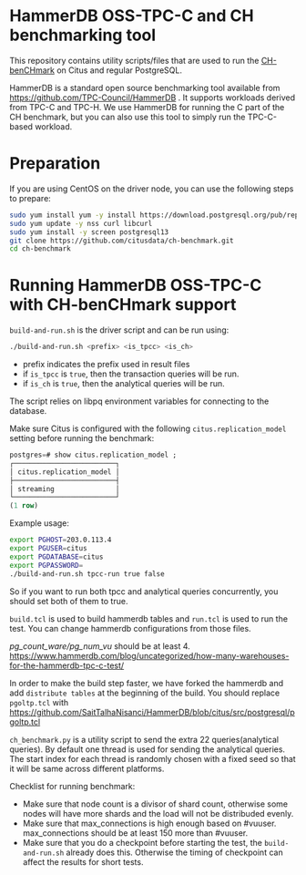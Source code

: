 # HammerDB OSS-TPC-C and CH benchmarking tool

This repository contains utility scripts/files that are used to run the [CH-benCHmark](https://db.in.tum.de/research/projects/CHbenCHmark/) on Citus and regular PostgreSQL.

HammerDB is a standard open source benchmarking tool available from https://github.com/TPC-Council/HammerDB . It supports workloads derived from TPC-C and TPC-H. We use HammerDB for running the C part of the CH benchmark, but you can also use this tool to simply run the TPC-C-based workload.

# Preparation

If you are using CentOS on the driver node, you can use the following steps to prepare:

```bash
sudo yum install yum -y install https://download.postgresql.org/pub/repos/yum/reporpms/EL-8-x86_64/pgdg-redhat-repo-latest.noarch.rpm
sudo yum update -y nss curl libcurl
sudo yum install -y screen postgresql13
git clone https://github.com/citusdata/ch-benchmark.git
cd ch-benchmark
```

# Running HammerDB OSS-TPC-C with CH-benCHmark support

`build-and-run.sh` is the driver script and can be run using:

```bash
./build-and-run.sh <prefix> <is_tpcc> <is_ch>
```

* prefix indicates the prefix used in result files
* if `is_tpcc` is `true`, then the transaction queries will be run.
* if `is_ch` is `true`, then the analytical queries will be run.

The script relies on libpq environment variables for connecting to the database.

Make sure Citus is configured with the following `citus.replication_model` setting before running the benchmark:
```sql
postgres=# show citus.replication_model ;
┌─────────────────────────┐
│ citus.replication_model │
├─────────────────────────┤
│ streaming               │
└─────────────────────────┘
(1 row)
```

Example usage:
```bash
export PGHOST=203.0.113.4
export PGUSER=citus
export PGDATABASE=citus
export PGPASSWORD=
./build-and-run.sh tpcc-run true false
```

So if you want to run both tpcc and analytical queries concurrently, you should set both of them to true.

`build.tcl` is used to build hammerdb tables and `run.tcl` is used to run the test.
You can change hammerdb configurations from those files.

*pg_count_ware/pg_num_vu* should be at least 4. https://www.hammerdb.com/blog/uncategorized/how-many-warehouses-for-the-hammerdb-tpc-c-test/

In order to make the build step faster, we have forked the hammerdb and add `distribute tables` at the beginning of the build.
You should replace `pgoltp.tcl` with https://github.com/SaitTalhaNisanci/HammerDB/blob/citus/src/postgresql/pgoltp.tcl

`ch_benchmark.py` is a utility script to send the extra 22 queries(analytical queries). By default one thread is used for sending the analytical queries. The start index for each thread is randomly chosen with a fixed seed so that it will be same across different platforms.

Checklist for running benchmark:

* Make sure that node count is a divisor of shard count, otherwise some nodes will have more shards and the load will not be distribuded evenly.
* Make sure that max_connections is high enough based on #vuuser. max_connections should be at least 150 more than #vuuser.
* Make sure that you do a checkpoint before starting the test, the `build-and-run.sh` already does this. Otherwise the timing of checkpoint can affect the results for short tests.
